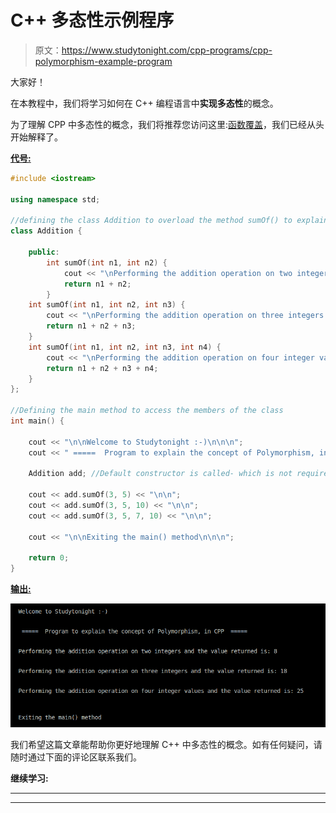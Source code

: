 # C++ 多态性示例程序

> 原文：<https://www.studytonight.com/cpp-programs/cpp-polymorphism-example-program>

大家好！

在本教程中，我们将学习如何在 C++ 编程语言中**实现多态性**的概念。

为了理解 CPP 中多态性的概念，我们将推荐您访问这里:[函数覆盖](https://www.studytonight.com/cpp/function-overriding.php)，我们已经从头开始解释了。

<u>**代号:**</u>

```cpp
#include <iostream>

using namespace std;

//defining the class Addition to overload the method sumOf() to explain the concept of Polymorphism
class Addition {

    public:
        int sumOf(int n1, int n2) {
            cout << "\nPerforming the addition operation on two integers and the value returned is: ";
            return n1 + n2;
        }
    int sumOf(int n1, int n2, int n3) {
        cout << "\nPerforming the addition operation on three integers and the value returned is: ";
        return n1 + n2 + n3;
    }
    int sumOf(int n1, int n2, int n3, int n4) {
        cout << "\nPerforming the addition operation on four integer values and the value returned is: ";
        return n1 + n2 + n3 + n4;
    }
};

//Defining the main method to access the members of the class
int main() {

    cout << "\n\nWelcome to Studytonight :-)\n\n\n";
    cout << " =====  Program to explain the concept of Polymorphism, in CPP  ===== \n\n";

    Addition add; //Default constructor is called- which is not required to be written explicitly

    cout << add.sumOf(3, 5) << "\n\n";
    cout << add.sumOf(3, 5, 10) << "\n\n";
    cout << add.sumOf(3, 5, 7, 10) << "\n\n";

    cout << "\n\nExiting the main() method\n\n\n";

    return 0;
}
```

<u>**输出:**</u>

![C++ polymorphism](img/0b44b83292923da96f217a2fe3b618a6.png)

我们希望这篇文章能帮助你更好地理解 C++ 中多态性的概念。如有任何疑问，请随时通过下面的评论区联系我们。

**继续学习:**

* * *

* * *